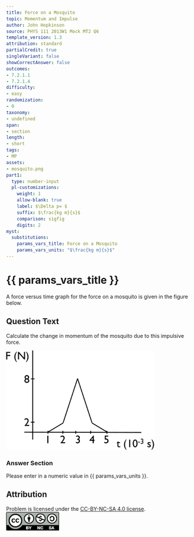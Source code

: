 ```yaml
---
title: Force on a Mosquito
topic: Momentum and Impulse
author: John Hopkinson
source: PHYS 111 2013W1 Mock MT2 Q6
template_version: 1.3
attribution: standard
partialCredit: true
singleVariant: false
showCorrectAnswer: false
outcomes:
- 7.2.1.1
- 7.2.1.4
difficulty:
- easy
randomization:
- 0
taxonomy:
- undefined
span:
- section
length:
- short
tags:
- MP
assets:
- mosquito.png
part1:
  type: number-input
  pl-customizations:
    weight: 1
    allow-blank: true
    label: $\Delta p= $
    suffix: $\frac{kg m}{s}$
    comparison: sigfig
    digits: 2
myst:
  substitutions:
    params_vars_title: Force on a Mosquito
    params_vars_units: "$\frac{kg m}{s}$"
---
```

# {{ params_vars_title }}
A force versus time graph for the force on a mosquito is given in the figure below.

## Question Text

Calculate the change in momentum of the mosquito due to this impulsive force.

<img src="mosquito.png" width=400px alt = "A graph of force in Newtons versus time in seconds times ten to the negative 3 (milliseconds). The Force increases from 0 to 2 Newtons in the first millisecond, then from 2 to 8 Newtons in the second increment, then 8 to 2 Newtons in the third increment and 2 to 0 Newtons in the fourth increment" >

### Answer Section

Please enter in a numeric value in {{ params_vars_units }}.

## Attribution

Problem is licensed under the [CC-BY-NC-SA 4.0 license](https://creativecommons.org/licenses/by-nc-sa/4.0/).<br> ![The Creative Commons 4.0 license requiring attribution-BY, non-commercial-NC, and share-alike-SA license.](https://raw.githubusercontent.com/firasm/bits/master/by-nc-sa.png)